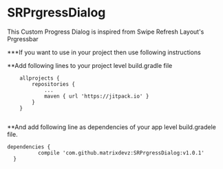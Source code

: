 # SRPrgressDialog
This Custom Progress Dialog is inspired from Swipe Refresh Layout's Prgressbar

***If you want to use in your project then use following instructions

**Add following lines to your project level build.gradle file
```
	allprojects {
		repositories {
			...
			maven { url 'https://jitpack.io' }
		}
	}
  
  ```
  
  **And add following line as dependencies of your app level build.gradele file.
  
  ```
  dependencies {
	        compile 'com.github.matrixdevz:SRPrgressDialog:v1.0.1'
	}
  
  ```
